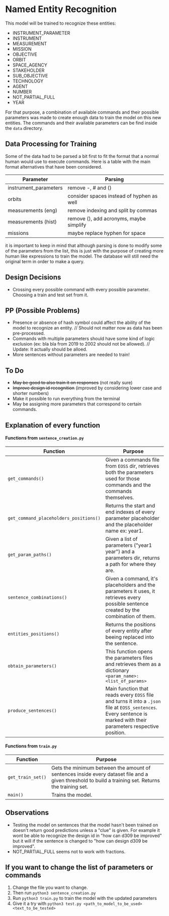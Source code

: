 # Named Entity Recognition
This model will be trained to recognize these entities:
- INSTRUMENT_PARAMETER
- INSTRUMENT
- MEASUREMENT
- MISSION
- OBJECTIVE
- ORBIT
- SPACE_AGENCY
- STAKEHOLDER
- SUB_OBJECTIVE
- TECHNOLOGY
- AGENT
- NUMBER
- NOT_PARTIAL_FULL
- YEAR

For that purpose, a combination of available commands and their possible parameters was made to create enough data to train the model on this new entities. The commands and their available parameters can be find inside the `data` directory.


## Data Processing for Training
Some of the data had to be parsed a bit first to fit the format that a normal human would use to execute commands. Here is a table with the main format alternatives that have been considered.

|  Parameter | Parsing  |
|---|---|
| instrument_parameters  |  remove -, # and () |
|  orbits |  consider spaces instead of hyphen as well |
|  measurements (eng) |  remove indexing and split by commas |
|  measurements (hist) |  remove (), add acronyms, maybe simplify|
|  missions |  maybe replace hyphen for space |

it is important to keep in mind that although parsing is done to modify some of the parameters from the list, this is just with the purpose of creating more human like expressions to train the model. The database will still need the original term in order to make a query.

## Design Decisions
- Crossing every possible command with every possible parameter. Choosing a train and test set from it.

## PP (Possible Problems)
- Presence or absence of hash symbol could affect the ability of the model to recognize an entity. // Should not matter now as data has been pre-processed.
- Commands with multiple parameters should have some kind of logic exclusion (ex: bla bla from 2019 to 2002 should not be allowed). // Update: It actually should be alloed.
- More sentences without parameters are needed to train!

## To Do
- ~~May be good to also train it on responses~~ (not really sure)
- ~~Improve design id recognition~~ (improved by considering lower case and shorter numbers)
- Make it possible to run everything from the terminal
- May be assigning more parameters that correspond to certain commands.

## Explanation of every function

#### Functions from `sentence_creation.py`
|  Function | Purpose  |
|---|---|
| `get_commands()`  | Given a commands file from `EOSS` dir, retrieves both the parameters used for those commands and the commands themselves.  |
| `get_command_placeholders_positions()` | Returns the start and end indexes of every parameter placeholder and the placeholder name ex: year1.  |
| `get_param_paths()` | Given a list of parameters ("year1 year") and a parameters dir, returns a path for where they are.|
| `sentence_combinations()` | Given a command, it's placeholders and the parameters it uses, it retrieves every possible sentence created by the combination of them.|
| `entities_positions()` | Returns the positions of every entity after beeing replaced into the sentence. |
| `obtain_parameters()` | This function opens the parameters files and retrieves them as a dictionary `<param_name>:<list_of_params>`|
| `produce_sentences()` | Main function that reads every `EOSS` file and turns it into a `.json` file at `EOSS_sentences`. Every sentence is marked with their parameters respective position.|

#### Functions from `train.py`
|  Function | Purpose  |
|---|---|
| `get_train_set()`  | Gets the minimum between the amount of sentences inside every dataset file and a given threshold to build a training set. Returns the training set. |
| `main()`  | Trains the model. |

## Observations
- Testing the model on sentences that the model hasn't been trained on doesn't return good predictions unless a "clue" is given. For example it wont be able to recognize the design id in "how can d309 be improved" but it will if the sentence is changed to "how can design d309 be improved".
- NOT_PARTIAL_FULL seems not to work with fractions.

## If you want to change the list of parameters or commands
1. Change the file you want to change.
2. Then run `python3 sentence_creation.py`
3. Run `python3 train.py` to train the model with the updated parameters
4. Give it a try with `python3 test.py <path_to_model_to_be_used> <text_to_be_tested>`
